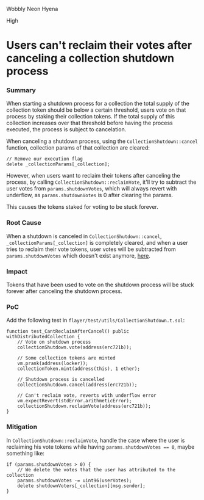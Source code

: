 Wobbly Neon Hyena

High

# Users can't reclaim their votes after canceling a collection shutdown process

### Summary

When starting a shutdown process for a collection the total supply of the collection token should be below a certain threshold, users vote on that process by staking their collection tokens. If the total supply of this collection increases over that threshold before having the process executed, the process is subject to cancelation. 

When canceling a shutdown process, using the `CollectionShutdown::cancel` function, collection params of that collection are cleared:
```solidity
// Remove our execution flag
delete _collectionParams[_collection];
```

However, when users want to reclaim their tokens after canceling the process, by calling `CollectionShutdown::reclaimVote`, it'll try to subtract the user votes from `params.shutdownVotes`, which will always revert with underflow, as `params.shutdownVotes` is 0 after clearing the params.

This causes the tokens staked for voting to be stuck forever.

### Root Cause

When a shutdown is canceled in `CollectionShutdown::cancel`, `_collectionParams[_collection]` is completely cleared, and when a user tries to reclaim their vote tokens, user votes will be subtracted from `params.shutdownVotes` which doesn't exist anymore, [here](https://github.com/sherlock-audit/2024-08-flayer/blob/main/flayer/src/contracts/utils/CollectionShutdown.sol#L369).

### Impact

Tokens that have been used to vote on the shutdown process will be stuck forever after canceling the shutdown process.

### PoC

Add the following test in `flayer/test/utils/CollectionShutdown.t.sol`:

```solidity
function test_CantReclaimAfterCancel() public withDistributedCollection {
    // Vote on shutdown process
    collectionShutdown.vote(address(erc721b));

    // Some collection tokens are minted
    vm.prank(address(locker));
    collectionToken.mint(address(this), 1 ether);

    // Shutdown process is cancelled
    collectionShutdown.cancel(address(erc721b));

    // Can't reclaim vote, reverts with underflow error
    vm.expectRevert(stdError.arithmeticError);
    collectionShutdown.reclaimVote(address(erc721b));
}
```

### Mitigation

In `CollectionShutdown::reclaimVote`, handle the case where the user is reclaiming his vote tokens while having `params.shutdownVotes == 0`, maybe something like:
```solidity
if (params.shutdownVotes > 0) {
    // We delete the votes that the user has attributed to the collection
    params.shutdownVotes -= uint96(userVotes);
    delete shutdownVoters[_collection][msg.sender];
}

```